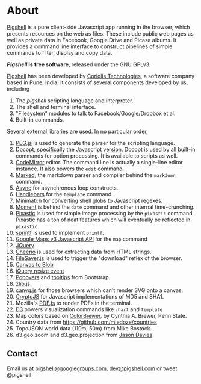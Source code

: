 About
====

[Pigshell](http://pigshell.com) is a pure client-side Javascript app running in
the browser, which presents resources on the web as files.  These include
public web pages as well as private data in Facebook, Google Drive and Picasa
albums. It provides a command line interface to construct pipelines of simple
commands to filter, display and copy data.

**_Pigshell_ is free software**, released under the GNU GPLv3.

[Pigshell](http://pigshell.com) has been developed by
[Coriolis Technologies](http://www.coriolis.co.in), a software company based
in Pune, India. It consists of several components developed by us,
including

1. The _pigshell_ scripting language and interpreter.
2. The shell and terminal interface.
3. "Filesystem" modules to talk to Facebook/Google/Dropbox et al.
4. Built-in commands.

Several external libraries are used. In no particular order,

1.  [PEG.js](http://pegjs.majda.cz) is used to generate the parser for the
    scripting language.
2.  [Docopt](http://docopt.org), specifically the
    [Javascript version](https://github.com/docopt/docopt.coffee). Docopt is
    used by all built-in commands for option processing. It is available to
    scripts as well.
3.  [CodeMirror](http://codemirror.net) editor. The command line is actually a
    single-line editor instance. It also powers the `edit` command.
4.  [Marked](https://github.com/chjj/marked), the markdown parser and compiler
    behind the `markdown` command.
5.  [Async](https://github.com/caolan/async) for asynchronous loop constructs.
6.  [Handlebars](http://handlebarsjs.com) for the `template` command.
7.  [Minimatch](https://github.com/isaacs/minimatch) for converting shell
    globs to Javascript regexes.
8.  [Moment](http://momentjs.com) is behind the `date` command and other
    internal time-crunching.
9.  [Pixastic](http://www.pixastic.com) is used for simple image processing by
    the `pixastic` command. Pixastic has a ton of neat features which will
    eventually be reflected in `pixastic`.
10. [sprintf](http://www.diveintojavascript.com/projects/javascript-sprintf
)
    is used to implement `printf`.
11.  [Google Maps v3 Javascript API](https://developers.google.com/maps/documentation/javascript/) for the `map` command
12.  [JQuery](http://jquery.com)
14. [Cheerio](https://github.com/cheeriojs/cheerio) is used for extracting
    data from HTML strings.
15. [FileSaver.js](http://purl.eligrey.com/github/FileSaver.js/blob/master/FileSaver.js) is used to trigger the "download" reflex of the browser.
16. [Canvas to Blob](https://github.com/blueimp/JavaScript-Canvas-to-Blob)
17. [jQuery resize event](http://benalman.com/projects/jquery-resize-plugin/)
18. [Popovers](http://getbootstrap.com/javascript/#popovers) and
    [tooltips](http://getbootstrap.com/javascript/#tooltip) from Bootstrap.
19. [zlib.js](https://github.com/imaya/zlib.js)
20. [canvg.js](http://code.google.com/p/canvg/) for those browsers which
    can't render SVG onto a canvas.
21. [CryptoJS](http://code.google.com/p/crypto-js) for Javascript
    implementations of MD5 and SHA1.
22. Mozilla's [PDF.js](http://mozilla.github.io/pdf.js/) to render PDFs in the terminal.
22. [D3](http://d3js.org) powers visualization commands like `chart` and
    `template`
23. Map colors based on [ColorBrewer](http://www.ColorBrewer.org), by
    Cynthia A. Brewer, Penn State.
24. Country data from https://github.com/mledoze/countries
25. TopoJSON world data (110m, 50m) from Mike Bostock.
25. d3.geo.zoom and d3.geo.projection from
    [Jason Davies](http://www.jasondavies.com)


Contact
-------
Email us at <pigshell@googlegroups.com>, <dev@pigshell.com> or tweet @pigshell
